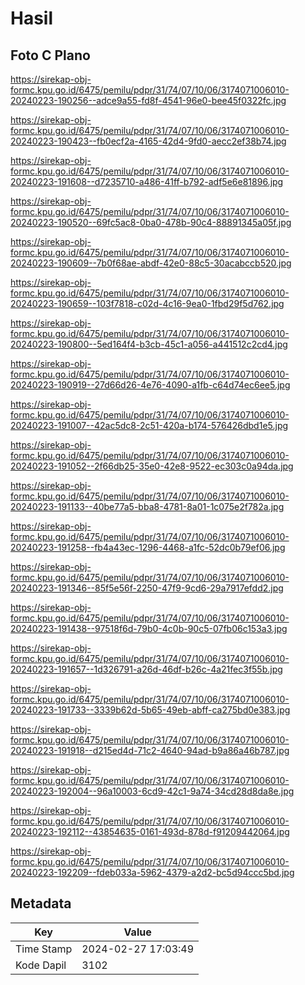 # Hasil

## Foto C Plano

https://sirekap-obj-formc.kpu.go.id/6475/pemilu/pdpr/31/74/07/10/06/3174071006010-20240223-190256--adce9a55-fd8f-4541-96e0-bee45f0322fc.jpg

https://sirekap-obj-formc.kpu.go.id/6475/pemilu/pdpr/31/74/07/10/06/3174071006010-20240223-190423--fb0ecf2a-4165-42d4-9fd0-aecc2ef38b74.jpg

https://sirekap-obj-formc.kpu.go.id/6475/pemilu/pdpr/31/74/07/10/06/3174071006010-20240223-191608--d7235710-a486-41ff-b792-adf5e6e81896.jpg

https://sirekap-obj-formc.kpu.go.id/6475/pemilu/pdpr/31/74/07/10/06/3174071006010-20240223-190520--69fc5ac8-0ba0-478b-90c4-88891345a05f.jpg

https://sirekap-obj-formc.kpu.go.id/6475/pemilu/pdpr/31/74/07/10/06/3174071006010-20240223-190609--7b0f68ae-abdf-42e0-88c5-30acabccb520.jpg

https://sirekap-obj-formc.kpu.go.id/6475/pemilu/pdpr/31/74/07/10/06/3174071006010-20240223-190659--103f7818-c02d-4c16-9ea0-1fbd29f5d762.jpg

https://sirekap-obj-formc.kpu.go.id/6475/pemilu/pdpr/31/74/07/10/06/3174071006010-20240223-190800--5ed164f4-b3cb-45c1-a056-a441512c2cd4.jpg

https://sirekap-obj-formc.kpu.go.id/6475/pemilu/pdpr/31/74/07/10/06/3174071006010-20240223-190919--27d66d26-4e76-4090-a1fb-c64d74ec6ee5.jpg

https://sirekap-obj-formc.kpu.go.id/6475/pemilu/pdpr/31/74/07/10/06/3174071006010-20240223-191007--42ac5dc8-2c51-420a-b174-576426dbd1e5.jpg

https://sirekap-obj-formc.kpu.go.id/6475/pemilu/pdpr/31/74/07/10/06/3174071006010-20240223-191052--2f66db25-35e0-42e8-9522-ec303c0a94da.jpg

https://sirekap-obj-formc.kpu.go.id/6475/pemilu/pdpr/31/74/07/10/06/3174071006010-20240223-191133--40be77a5-bba8-4781-8a01-1c075e2f782a.jpg

https://sirekap-obj-formc.kpu.go.id/6475/pemilu/pdpr/31/74/07/10/06/3174071006010-20240223-191258--fb4a43ec-1296-4468-a1fc-52dc0b79ef06.jpg

https://sirekap-obj-formc.kpu.go.id/6475/pemilu/pdpr/31/74/07/10/06/3174071006010-20240223-191346--85f5e56f-2250-47f9-9cd6-29a7917efdd2.jpg

https://sirekap-obj-formc.kpu.go.id/6475/pemilu/pdpr/31/74/07/10/06/3174071006010-20240223-191438--97518f6d-79b0-4c0b-90c5-07fb06c153a3.jpg

https://sirekap-obj-formc.kpu.go.id/6475/pemilu/pdpr/31/74/07/10/06/3174071006010-20240223-191657--1d326791-a26d-46df-b26c-4a21fec3f55b.jpg

https://sirekap-obj-formc.kpu.go.id/6475/pemilu/pdpr/31/74/07/10/06/3174071006010-20240223-191733--3339b62d-5b65-49eb-abff-ca275bd0e383.jpg

https://sirekap-obj-formc.kpu.go.id/6475/pemilu/pdpr/31/74/07/10/06/3174071006010-20240223-191918--d215ed4d-71c2-4640-94ad-b9a86a46b787.jpg

https://sirekap-obj-formc.kpu.go.id/6475/pemilu/pdpr/31/74/07/10/06/3174071006010-20240223-192004--96a10003-6cd9-42c1-9a74-34cd28d8da8e.jpg

https://sirekap-obj-formc.kpu.go.id/6475/pemilu/pdpr/31/74/07/10/06/3174071006010-20240223-192112--43854635-0161-493d-878d-f91209442064.jpg

https://sirekap-obj-formc.kpu.go.id/6475/pemilu/pdpr/31/74/07/10/06/3174071006010-20240223-192209--fdeb033a-5962-4379-a2d2-bc5d94ccc5bd.jpg


## Metadata

| Key        | Value               |
| ---------- | ------------------- |
| Time Stamp | 2024-02-27 17:03:49 |
| Kode Dapil | 3102                |



